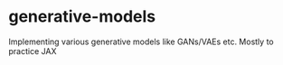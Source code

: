 # generative-models
Implementing various generative models like GANs/VAEs etc. Mostly to practice JAX
